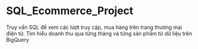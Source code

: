 # SQL_Ecommerce_Project
Truy vấn SQL để xem các lượt truy cập, mua hàng trên trang thương mại điện tử. Tìm hiểu doanh thu qua từng tháng và từng sản phẩm từ dữ liệu trên BigQuery
